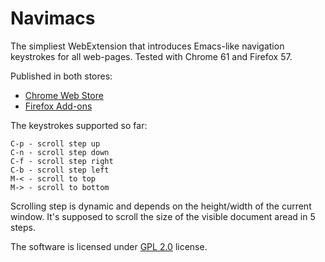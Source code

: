 # Navimacs

The simpliest WebExtension that introduces Emacs-like navigation keystrokes for all web-pages. Tested with Chrome 61 and Firefox 57.

Published in both stores:

* [Chrome Web Store](https://chrome.google.com/webstore/detail/navimacs/cmelogdihgljddfhenofpeodinceofbh)
* [Firefox Add-ons](https://addons.mozilla.org/en-US/firefox/addon/navimacs/)

The keystrokes supported so far:

```
C-p - scroll step up
C-n - scroll step down
C-f - scroll step right
C-b - scroll step left
M-< - scroll to top
M-> - scroll to bottom
```

Scrolling step is dynamic and depends on the height/width of the current window. It's supposed to scroll the size of the visible document aread in 5 steps.

The software is licensed under [GPL 2.0](https://www.gnu.org/licenses/gpl-2.0.html) license.
